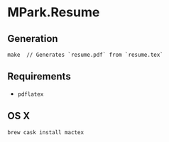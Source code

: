 # MPark.Resume

## Generation

```
make  // Generates `resume.pdf` from `resume.tex`
```

## Requirements

  - `pdflatex`

## OS X

```bash
brew cask install mactex
```
